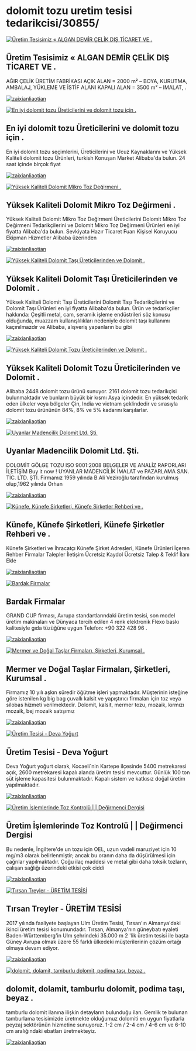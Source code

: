 # dolomit tozu uretim tesisi tedarikcisi/30855/
<a href="https://mnn.zoosnet.net/LR/Chatpre.aspx?id=MNN94995150&p=https://topgrinding.com/" target="_blank">![Üretim Tesisimiz « ALGAN DEMİR ÇELİK DIŞ TİCARET VE .](https://github.com/technlg/images/blob/main/48.jpg)</a>
## Üretim Tesisimiz « ALGAN DEMİR ÇELİK DIŞ TİCARET VE .
AĞIR ÇELİK ÜRETİM FABRİKASI AÇIK ALAN = 2000 m² – BOYA, KURUTMA, AMBALAJ, YÜKLEME VE İSTİF ALANI KAPALI ALAN = 3500 m² – IMALAT, .
<a href="https://mnn.zoosnet.net/LR/Chatpre.aspx?id=MNN94995150&p=https://topgrinding.com/" target="_blank"><img src="https://github.com/technlg/images/raw/main/chat11.jpg" alt="zaixianliaotian"/></a><a href="//whatsapp.shibangsoft.com/WhatsApp.php" ><img src="https://github.com/technlg/images/raw/main/chat11.png" alt=""></a>
<a href="https://mnn.zoosnet.net/LR/Chatpre.aspx?id=MNN94995150&p=https://topgrinding.com/" target="_blank">![En iyi dolomit tozu Üreticilerini ve dolomit tozu için .](https://github.com/technlg/images/blob/main/5.jpg)</a>
## En iyi dolomit tozu Üreticilerini ve dolomit tozu için .
En iyi dolomit tozu seçimlerini, Üreticilerini ve Ucuz Kaynaklarını ve Yüksek Kaliteli dolomit tozu Ürünleri, turkish Konuşan Market Alibaba'da bulun. 24 saat içinde birçok fiyat
<a href="https://mnn.zoosnet.net/LR/Chatpre.aspx?id=MNN94995150&p=https://topgrinding.com/" target="_blank"><img src="https://github.com/technlg/images/raw/main/chat11.jpg" alt="zaixianliaotian"/></a><a href="//whatsapp.shibangsoft.com/WhatsApp.php" ><img src="https://github.com/technlg/images/raw/main/chat11.png" alt=""></a>
<a href="https://mnn.zoosnet.net/LR/Chatpre.aspx?id=MNN94995150&p=https://topgrinding.com/" target="_blank">![Yüksek Kaliteli Dolomit Mikro Toz Değirmeni .](https://github.com/technlg/images/blob/main/63.jpg)</a>
## Yüksek Kaliteli Dolomit Mikro Toz Değirmeni .
Yüksek Kaliteli Dolomit Mikro Toz Değirmeni Üreticilerini Dolomit Mikro Toz Değirmeni Tedarikçilerini ve Dolomit Mikro Toz Değirmeni Ürünleri en iyi fiyatta Alibaba'da bulun. Sevkiyata Hazır Ticaret Fuarı Kişisel Koruyucu Ekipman Hizmetler Alibaba üzerinden
<a href="https://mnn.zoosnet.net/LR/Chatpre.aspx?id=MNN94995150&p=https://topgrinding.com/" target="_blank"><img src="https://github.com/technlg/images/raw/main/chat11.jpg" alt="zaixianliaotian"/></a><a href="//whatsapp.shibangsoft.com/WhatsApp.php" ><img src="https://github.com/technlg/images/raw/main/chat11.png" alt=""></a>
<a href="https://mnn.zoosnet.net/LR/Chatpre.aspx?id=MNN94995150&p=https://topgrinding.com/" target="_blank">![Yüksek Kaliteli Dolomit Taşı Üreticilerinden ve Dolomit .](https://github.com/technlg/images/blob/main/3.jpg)</a>
## Yüksek Kaliteli Dolomit Taşı Üreticilerinden ve Dolomit .
Yüksek Kaliteli Dolomit Taşı Üreticilerini Dolomit Taşı Tedarikçilerini ve Dolomit Taşı Ürünleri en iyi fiyatta Alibaba'da bulun. Ürün ve tedarikçiler hakkında: Çeşitli metal, cam, seramik işleme endüstrileri söz konusu olduğunda, muazzam kullanışlılıkları nedeniyle dolomit taşı kullanımı kaçınılmazdır ve Alibaba, alışveriş yapanların bu gibi 
<a href="https://mnn.zoosnet.net/LR/Chatpre.aspx?id=MNN94995150&p=https://topgrinding.com/" target="_blank"><img src="https://github.com/technlg/images/raw/main/chat11.jpg" alt="zaixianliaotian"/></a><a href="//whatsapp.shibangsoft.com/WhatsApp.php" ><img src="https://github.com/technlg/images/raw/main/chat11.png" alt=""></a>
<a href="https://mnn.zoosnet.net/LR/Chatpre.aspx?id=MNN94995150&p=https://topgrinding.com/" target="_blank">![Yüksek Kaliteli Dolomit Tozu Üreticilerinden ve Dolomit .](https://github.com/technlg/images/blob/main/28.jpg)</a>
## Yüksek Kaliteli Dolomit Tozu Üreticilerinden ve Dolomit .
Alibaba 2448 dolomit tozu ürünü sunuyor. 2161 dolomit tozu tedarikçisi bulunmaktadır ve bunların büyük bir kısmı Asya içindedir. En yüksek tedarik eden ülkeler veya bölgeler Çin, India ve vietnam şeklindedir ve sırasıyla dolomit tozu ürününün 84%, 8% ve 5% kadarını karşılarlar.
<a href="https://mnn.zoosnet.net/LR/Chatpre.aspx?id=MNN94995150&p=https://topgrinding.com/" target="_blank"><img src="https://github.com/technlg/images/raw/main/chat11.jpg" alt="zaixianliaotian"/></a><a href="//whatsapp.shibangsoft.com/WhatsApp.php" ><img src="https://github.com/technlg/images/raw/main/chat11.png" alt=""></a>
<a href="https://mnn.zoosnet.net/LR/Chatpre.aspx?id=MNN94995150&p=https://topgrinding.com/" target="_blank">![Uyanlar Madencilik Dolomit Ltd. Şti.](https://github.com/technlg/images/blob/main/61.jpg)</a>
## Uyanlar Madencilik Dolomit Ltd. Şti.
DOLOMİT GÖLGE TOZU ISO 9001:2008 BELGELER VE ANALİZ RAPORLARI İLETİŞİM Buy it now ! UYANLAR MADENCİLİK İMALAT ve PAZARLAMA SAN. TİC. LTD. ŞTİ. Firmamız 1959 yılında B.Ali Veziroğlu tarafından kurulmuş olup,1962 yılında Orhan 
<a href="https://mnn.zoosnet.net/LR/Chatpre.aspx?id=MNN94995150&p=https://topgrinding.com/" target="_blank"><img src="https://github.com/technlg/images/raw/main/chat11.jpg" alt="zaixianliaotian"/></a><a href="//whatsapp.shibangsoft.com/WhatsApp.php" ><img src="https://github.com/technlg/images/raw/main/chat11.png" alt=""></a>
<a href="https://mnn.zoosnet.net/LR/Chatpre.aspx?id=MNN94995150&p=https://topgrinding.com/" target="_blank">![Künefe, Künefe Şirketleri, Künefe Şirketler Rehberi ve .](https://github.com/technlg/images/blob/main/52.jpg)</a>
## Künefe, Künefe Şirketleri, Künefe Şirketler Rehberi ve .
Künefe Şirketleri ve İhracatçı Künefe Şirket Adresleri, Künefe Ürünleri İçeren Rehber Firmalar Talepler İletişim Ücretsiz Kaydol Ücretsiz Talep & Teklif İlanı Ekle
<a href="https://mnn.zoosnet.net/LR/Chatpre.aspx?id=MNN94995150&p=https://topgrinding.com/" target="_blank"><img src="https://github.com/technlg/images/raw/main/chat11.jpg" alt="zaixianliaotian"/></a><a href="//whatsapp.shibangsoft.com/WhatsApp.php" ><img src="https://github.com/technlg/images/raw/main/chat11.png" alt=""></a>
<a href="https://mnn.zoosnet.net/LR/Chatpre.aspx?id=MNN94995150&p=https://topgrinding.com/" target="_blank">![Bardak Firmalar](https://github.com/technlg/images/blob/main/40.jpg)</a>
## Bardak Firmalar
GRAND CUP firması, Avrupa standartlarındaki üretim tesisi, son model üretim makinaları ve Dünyaca tercih edilen 4 renk elektronik Flexo baskı kalitesiyle gıda tüzüğüne uygun Telefon: +90 322 428 96 .
<a href="https://mnn.zoosnet.net/LR/Chatpre.aspx?id=MNN94995150&p=https://topgrinding.com/" target="_blank"><img src="https://github.com/technlg/images/raw/main/chat11.jpg" alt="zaixianliaotian"/></a><a href="//whatsapp.shibangsoft.com/WhatsApp.php" ><img src="https://github.com/technlg/images/raw/main/chat11.png" alt=""></a>
<a href="https://mnn.zoosnet.net/LR/Chatpre.aspx?id=MNN94995150&p=https://topgrinding.com/" target="_blank">![Mermer ve Doğal Taşlar Firmaları, Şirketleri, Kurumsal .](https://github.com/technlg/images/blob/main/24.jpg)</a>
## Mermer ve Doğal Taşlar Firmaları, Şirketleri, Kurumsal .
Firmamız 10 yılı aşkın süredir öğütme işleri yapmaktadır. Müşterinin isteğine göre istenilen kg big bag çuvallı kalsit ve yapıştırıcı firmaları için toz veya silobas hizmeti verilmektedir. Dolomit, kalsit, mermer tozu, mozaik, kırmızı mozaik, bej mozaik satışımız
<a href="https://mnn.zoosnet.net/LR/Chatpre.aspx?id=MNN94995150&p=https://topgrinding.com/" target="_blank"><img src="https://github.com/technlg/images/raw/main/chat11.jpg" alt="zaixianliaotian"/></a><a href="//whatsapp.shibangsoft.com/WhatsApp.php" ><img src="https://github.com/technlg/images/raw/main/chat11.png" alt=""></a>
<a href="https://mnn.zoosnet.net/LR/Chatpre.aspx?id=MNN94995150&p=https://topgrinding.com/" target="_blank">![Üretim Tesisi - Deva Yoğurt](https://github.com/technlg/images/blob/main/54.jpg)</a>
## Üretim Tesisi - Deva Yoğurt
Deva Yoğurt yoğurt olarak, Kocaeli´nin Kartepe ilçesinde 5400 metrekaresi açık, 2600 metrekaresi kapalı alanda üretim tesisi mevcuttur. Günlük 100 ton süt işleme kapasitesi bulunmaktadır. Kapalı sistem ve katkısız doğal üretim yapılmaktadır.
<a href="https://mnn.zoosnet.net/LR/Chatpre.aspx?id=MNN94995150&p=https://topgrinding.com/" target="_blank"><img src="https://github.com/technlg/images/raw/main/chat11.jpg" alt="zaixianliaotian"/></a><a href="//whatsapp.shibangsoft.com/WhatsApp.php" ><img src="https://github.com/technlg/images/raw/main/chat11.png" alt=""></a>
<a href="https://mnn.zoosnet.net/LR/Chatpre.aspx?id=MNN94995150&p=https://topgrinding.com/" target="_blank">![Üretim İşlemlerinde Toz Kontrolü | | Değirmenci Dergisi](https://github.com/technlg/images/blob/main/10.jpg)</a>
## Üretim İşlemlerinde Toz Kontrolü | | Değirmenci Dergisi
Bu nedenle, İngiltere'de un tozu için OEL, uzun vadeli maruziyet için 10 mg/m3 olarak belirlenmiştir; ancak bu oranın daha da düşürülmesi için çağrılar yapılmaktadır. Çoğu ilaç maddesi ve metal gibi daha toksik tozların, çalışan sağlığı üzerindeki etkisi çok ciddi
<a href="https://mnn.zoosnet.net/LR/Chatpre.aspx?id=MNN94995150&p=https://topgrinding.com/" target="_blank"><img src="https://github.com/technlg/images/raw/main/chat11.jpg" alt="zaixianliaotian"/></a><a href="//whatsapp.shibangsoft.com/WhatsApp.php" ><img src="https://github.com/technlg/images/raw/main/chat11.png" alt=""></a>
<a href="https://mnn.zoosnet.net/LR/Chatpre.aspx?id=MNN94995150&p=https://topgrinding.com/" target="_blank">![Tırsan Treyler - ÜRETİM TESİSİ](https://github.com/technlg/images/blob/main/36.jpg)</a>
## Tırsan Treyler - ÜRETİM TESİSİ
2017 yılında faaliyete başlayan Ulm Üretim Tesisi, Tırsan'ın Almanya'daki ikinci üretim tesisi konumundadır. Tırsan, Almanya'nın güneybatı eyaleti Baden-Württemberg'in Ulm şehrindeki 35.000 m 2 'lik üretim tesisi ile başta Güney Avrupa olmak üzere 55 farklı ülkedeki müşterilerinin çözüm ortağı olmaya devam ediyor.
<a href="https://mnn.zoosnet.net/LR/Chatpre.aspx?id=MNN94995150&p=https://topgrinding.com/" target="_blank"><img src="https://github.com/technlg/images/raw/main/chat11.jpg" alt="zaixianliaotian"/></a><a href="//whatsapp.shibangsoft.com/WhatsApp.php" ><img src="https://github.com/technlg/images/raw/main/chat11.png" alt=""></a>
<a href="https://mnn.zoosnet.net/LR/Chatpre.aspx?id=MNN94995150&p=https://topgrinding.com/" target="_blank">![dolomit, dolamit, tamburlu dolomit, podima taşı, beyaz .](https://github.com/technlg/images/blob/main/30.jpg)</a>
## dolomit, dolamit, tamburlu dolomit, podima taşı, beyaz .
tamburlu dolomit ilanına ilişkin detayların bulunduğu ilan. Gemlik te bulunan tamburlama tesisimizde üretmekte olduğumuz dolomiti en uygun fiyatlarla peyzaj sektörünün hizmetine sunuyoruz. 1-2 cm / 2-4 cm / 4-6 cm ve 6-10 cm aralığındaki ebatları üretmekteyiz.
<a href="https://mnn.zoosnet.net/LR/Chatpre.aspx?id=MNN94995150&p=https://topgrinding.com/" target="_blank"><img src="https://github.com/technlg/images/raw/main/chat11.jpg" alt="zaixianliaotian"/></a><a href="//whatsapp.shibangsoft.com/WhatsApp.php" ><img src="https://github.com/technlg/images/raw/main/chat11.png" alt=""></a>
